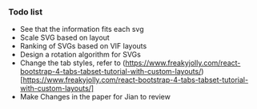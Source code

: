 ### Todo list

- See that the information fits each svg
- Scale SVG based on layout
- Ranking of SVGs based on VIF layouts
- Design a rotation algorithm for SVGs
- Change the tab styles, refer to (https://www.freakyjolly.com/react-bootstrap-4-tabs-tabset-tutorial-with-custom-layouts/)[https://www.freakyjolly.com/react-bootstrap-4-tabs-tabset-tutorial-with-custom-layouts/]
- Make Changes in the paper for Jian to review

